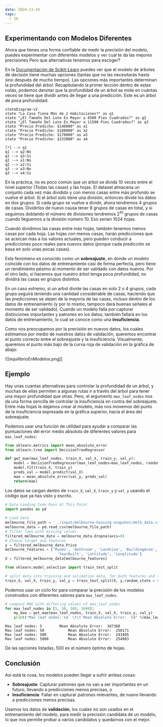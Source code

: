 ```yaml
---
date: 2024-11-16
tags:
  - IA
---
```

## Experimentando con Modelos Diferentes

Ahora que tienes una forma confiable de medir la precisión del modelo, puedes experimentar con diferentes modelos y ver cual te da las mejores precisiones Pero que alternativas tenemos para escoger?

En la [Documentación de Scikit-Learn](https://scikit-learn.org/stable/modules/generated/sklearn.tree.DecisionTreeRegressor.html) puedes ver que el modelo de árboles de decisión tiene muchas opciones (tantas que no las necesitarás hasta sino después de mucho tiempo). Las opciones más importantes determinan la profundidad del árbol. Recapitulando la primer lección dentro de estas notas, podemos denotar que la profundidad de un árbol se mide en cuántas veces se tiene que dividir antes de llegar a una predicción. Este es un árbol de poca profundidad:

```mermaid
stateDiagram-v2
state "La Casa Tiene Más de 2 Habitaciones?" as q1
state "¿El Tamaño Del Lote Es Mayor a 8500 Pies Cuadrados?" as q2
state "¿El Tamaño Del Lote Es Mayor a 11500 Pies Cuadrados?" as q3
state "Precio Predicho: $146000" as a1
state "Precio Predicho: $188000" as a2
state "Precio Predicho: $170000" as a3
state "Precio Predicho: $233000" as a4

[*] --> q1
q1 --> q2:No
q1 --> q3:Si
q2 --> a1:No
q2 --> a2:Si
q3 --> a3:No
q3 --> a4:Si
```

En la práctica, no es poco común que un árbol se divida 10 veces entre el nivel superior (Todas las casas) y las hojas. El dataset almacena un conjunto cada vez más dividido y con menos casas entre más profundo se vuelve el árbol. Si el árbol solo tiene una división, entonces divide los datos en dos grupos. Si cada grupo se vuelve a dividir, ahora tendremos 4 grupos de casas. Dividirlos de nuevo causa tener 8 grupos de casas en total, y si seguimos doblando el número de divisiones tendremos $2^{10}$ grupos de casas cuando lleguemos a la división número 10. Eso serían 1024 hojas.

Cuando dividimos las casas entre más hojas, también tenemos menos casas por cada hoja. Las hojas con menos casas, harán predicciones que se acercan más a los valores actuales, pero pueden conducir a predicciones poco reales para nuevos datos (porque cada predicción se basa en solo unas pocas casas).

Este fenómeno es conocido como un **sobreajuste**, en donde un modelo coincide con los datos de entrenamiento casi de forma perfecta, pero tiene un rendimiento pésimo al momento de ser validado con datos nuevos. Por el otro lado, si hacemos que nuestro árbol tenga poca profundidad, no dividirá las casas en grupos distintos.

En un caso extremo, si un arbol divide las casas en solo 2 o 4 grupos, cada grupo seguirá teniendo una cantidad considerable de casas, haciendo que las predicciones se alejen de la mayoría de las casas, incluso dentro de los datos de entrenamiento (y por lo mismo, tampoco dará buenas señales al momento de ser validado). Cuando un modelo falla por capturar distinciones importantes y patrones en los datos, también fallará en los datos de entrenamiento, lo cual se conoce como una **insuficiencia**.

Como nos preocupamos por la precisión en nuevos datos, los cuales estimamos por medio de nuestros datos de validación, queremos encontrar el punto correcto entre el sobreajuste y la insuficiencia. Visualmente, queremos el punto más bajo de la curva roja de validación en la gráfica de abajo:

![[equilibrioEnModelos.png]]

## Ejemplo

Hay unas cuantas alternativas para controlar la profundidad de un árbol, y muchas de ellas permiten a algunas rutas ir a través del árbol para tener una mayor profundidad que otras. Pero, el argumento `max_leaf_nodes` nos da una forma sencilla de controlar la insuficiencia en contra del sobreajuste. Entre más hojas le dejamos crear al modelo, más nos movemos del punto de la insuficiencia expresada en la gráfica superior, hacia el área del sobreajuste.

Podemos usar una función de utilidad para ayudar a comparar las puntuaciones del error medio absoluto de diferentes valores para `max_leaf_nodes`:

```python
from sklearn.metrics import mean_absolute_error
from sklearn.tree import DecisionTreeRegressor

def get_mae(max_leaf_nodes, train_X, val_X, train_y, val_y):
    model = DecisionTreeRegressor(max_leaf_nodes=max_leaf_nodes, random_state=0)
    model.fit(train_X, train_y)
    preds_val = model.predict(val_X)
    mae = mean_absolute_error(val_y, preds_val)
    return(mae)
```

Los datos se cargan dentro de `train_X`, `val_X`, `train_y` y `val_y` usando el código que ya has visto y escrito.

```python
# Data Loading Code Runs At This Point
import pandas as pd
    
# Load data
melbourne_file_path = '../input/melbourne-housing-snapshot/melb_data.csv'
melbourne_data = pd.read_csv(melbourne_file_path) 
# Filter rows with missing values
filtered_melbourne_data = melbourne_data.dropna(axis=0)
# Choose target and features
y = filtered_melbourne_data.Price
melbourne_features = ['Rooms', 'Bathroom', 'Landsize', 'BuildingArea', 
                        'YearBuilt', 'Lattitude', 'Longtitude']
X = filtered_melbourne_data[melbourne_features]

from sklearn.model_selection import train_test_split

# split data into training and validation data, for both features and target
train_X, val_X, train_y, val_y = train_test_split(X, y,random_state = 0)
```

Podemos usar un ciclo for para comparar la precisión de los modelos construidos con diferentes valores para `max_leaf_nodes`.

```python
# compare MAE with differing values of max_leaf_nodes
for max_leaf_nodes in [5, 50, 500, 5000]:
    my_mae = get_mae(max_leaf_nodes, train_X, val_X, train_y, val_y)
    print("Max leaf nodes: %d  \t\t Mean Absolute Error:  %d" %(max_leaf_nodes, my_mae))
```

```
Max leaf nodes: 5  		 Mean Absolute Error:  347380
Max leaf nodes: 50  		 Mean Absolute Error:  258171
Max leaf nodes: 500  		 Mean Absolute Error:  243495
Max leaf nodes: 5000  		 Mean Absolute Error:  254983
```

De las opciones listadas, 500 es el número óptimo de hojas.

## Conclusión

Así está la cosa, los modelos pueden llegar a sufrir ambas cosas:

- **Sobreajuste**: Capturar patrones que no van a ser importantes en un futuro, llevando a predicciones menos precisas, o
- **Insuficiencia**: Fallar en capturar patrones relevantes, de nuevo llevando a predicciones menos precisas.

Usamos los datos de **validación**, los cuales no son usados en el entrenamiento del modelo, para medir la precisión candidata de un modelo, lo que nos permite probar a varios candidatos y quedarnos con el mejor.